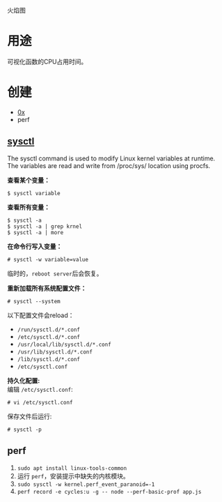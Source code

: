 火焰图  

# 用途
可视化函数的CPU占用时间。  

# 创建
* [0x](https://www.npmjs.com/package/0x)
* perf

## [sysctl](https://www.cyberciti.biz/faq/reload-sysctl-conf-on-linux-using-sysctl/)
The sysctl command is used to modify Linux kernel variables at runtime.  
The variables are read and write from /proc/sys/ location using procfs.  

**查看某个变量：**  
```
$ sysctl variable
```

**查看所有变量：**  
```
$ sysctl -a
$ sysctl -a | grep krnel
$ sysctl -a | more
```

**在命令行写入变量：**  
```
# sysctl -w variable=value
```
临时的，`reboot server`后会恢复。  

**重新加载所有系统配置文件：**  
```
# sysctl --system
```
以下配置文件会reload：  
* `/run/sysctl.d/*.conf`
* `/etc/sysctl.d/*.conf`
* `/usr/local/lib/sysctl.d/*.conf`
* `/usr/lib/sysctl.d/*.conf`
* `/lib/sysctl.d/*.conf`
* `/etc/sysctl.conf`

**持久化配置:**  
编辑 `/etc/sysctl.conf`:  
```
# vi /etc/sysctl.conf
```
保存文件后运行:  
```
# sysctl -p
```

## perf
1. `sudo apt install linux-tools-common`
2. 运行 `perf`，安装提示中缺失的内核模块。
3. `sudo sysctl -w kernel.perf_event_paranoid=-1`
4. `perf record -e cycles:u -g -- node --perf-basic-prof app.js`
